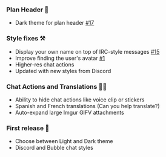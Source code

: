 <h3>Plan Header 📅</h3>
<ul>
    <li>Dark theme for plan header <a href="https://github.com/danbovey/Mess/issues/17">#17</a></li>
</ul>

<h3>Style fixes ⚒</h3>
<ul>
    <li>Display your own name on top of IRC-style messages <a href="https://github.com/danbovey/Mess/issues/15">#15</a></li>
    <li>Improve finding the user's avatar <a href="https://github.com/danbovey/Mess/issues/1">#1</a></li>
    <li>Higher-res chat actions</li>
    <li>Updated with new styles from Discord</li>
</ul>

<h3>Chat Actions and Translations 🎤🎌</h3>
<ul>
    <li>Ability to hide chat actions like voice clip or stickers</li>
    <li>Spanish and French translations (Can you help translate?)</li>
    <li>Auto-expand large Imgur GIFV attachments</li>
</ul>

<h3>First release 🎉</h3>
<ul>
    <li>Choose between Light and Dark theme</li>
    <li>Discord and Bubble chat styles</li>
</ul>
